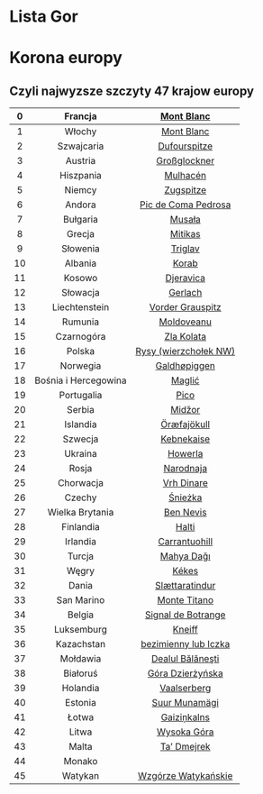 
Lista Gor
=========

# Korona europy

## Czyli najwyzsze szczyty 47 krajow europy

|0|Francja|[Mont Blanc](https://pancake5000.github.io/listagor/site0.md)|
| :---: | :---: | :---: |
|1|Włochy|[Mont Blanc](https://pancake5000.github.io/listagor/site1.md)|
|2|Szwajcaria|[Dufourspitze](https://pancake5000.github.io/listagor/site2.md)|
|3|Austria|[Großglockner](https://pancake5000.github.io/listagor/site3.md)|
|4|Hiszpania|[Mulhacén](https://pancake5000.github.io/listagor/site4.md)|
|5|Niemcy|[Zugspitze](https://pancake5000.github.io/listagor/site5.md)|
|6|Andora|[Pic de Coma Pedrosa](https://pancake5000.github.io/listagor/site6.md)|
|7|Bułgaria|[Musała](https://pancake5000.github.io/listagor/site7.md)|
|8|Grecja|[Mitikas](https://pancake5000.github.io/listagor/site8.md)|
|9|Słowenia|[Triglav](https://pancake5000.github.io/listagor/site9.md)|
|10|Albania|[Korab](https://pancake5000.github.io/listagor/site10.md)|
|11|Kosowo|[Djeravica](https://pancake5000.github.io/listagor/site11.md)|
|12|Słowacja|[Gerlach](https://pancake5000.github.io/listagor/site12.md)|
|13|Liechtenstein|[Vorder Grauspitz](https://pancake5000.github.io/listagor/site13.md)|
|14|Rumunia|[Moldoveanu](https://pancake5000.github.io/listagor/site14.md)|
|15|Czarnogóra|[Zla Kolata](https://pancake5000.github.io/listagor/site15.md)|
|16|Polska|[Rysy (wierzchołek NW)](https://pancake5000.github.io/listagor/site16.md)|
|17|Norwegia|[Galdhøpiggen](https://pancake5000.github.io/listagor/site17.md)|
|18|Bośnia i Hercegowina|[Maglić](https://pancake5000.github.io/listagor/site18.md)|
|19|Portugalia|[Pico](https://pancake5000.github.io/listagor/site19.md)|
|20|Serbia|[Midžor](https://pancake5000.github.io/listagor/site20.md)|
|21|Islandia|[Öræfajökull](https://pancake5000.github.io/listagor/site21.md)|
|22|Szwecja|[Kebnekaise](https://pancake5000.github.io/listagor/site22.md)|
|23|Ukraina|[Howerla](https://pancake5000.github.io/listagor/site23.md)|
|24|Rosja|[Narodnaja](https://pancake5000.github.io/listagor/site24.md)|
|25|Chorwacja|[Vrh Dinare](https://pancake5000.github.io/listagor/site25.md)|
|26|Czechy|[Śnieżka](https://pancake5000.github.io/listagor/site26.md)|
|27|Wielka Brytania|[Ben Nevis](https://pancake5000.github.io/listagor/site27.md)|
|28|Finlandia|[Halti](https://pancake5000.github.io/listagor/site28.md)|
|29|Irlandia|[Carrantuohill](https://pancake5000.github.io/listagor/site29.md)|
|30|Turcja|[Mahya Dağı](https://pancake5000.github.io/listagor/site30.md)|
|31|Węgry|[Kékes](https://pancake5000.github.io/listagor/site31.md)|
|32|Dania|[Slættaratindur](https://pancake5000.github.io/listagor/site32.md)|
|33|San Marino|[Monte Titano](https://pancake5000.github.io/listagor/site33.md)|
|34|Belgia|[Signal de Botrange](https://pancake5000.github.io/listagor/site34.md)|
|35|Luksemburg|[Kneiff](https://pancake5000.github.io/listagor/site35.md)|
|36|Kazachstan|[bezimienny lub Iczka](https://pancake5000.github.io/listagor/site36.md)|
|37|Mołdawia|[Dealul Bălăneşti](https://pancake5000.github.io/listagor/site37.md)|
|38|Białoruś|[Góra Dzierżyńska](https://pancake5000.github.io/listagor/site38.md)|
|39|Holandia|[Vaalserberg](https://pancake5000.github.io/listagor/site39.md)|
|40|Estonia|[Suur Munamägi](https://pancake5000.github.io/listagor/site40.md)|
|41|Łotwa|[Gaiziņkalns](https://pancake5000.github.io/listagor/site41.md)|
|42|Litwa|[Wysoka Góra](https://pancake5000.github.io/listagor/site42.md)|
|43|Malta|[Ta’ Dmejrek](https://pancake5000.github.io/listagor/site43.md)|
|44|Monako|[](https://pancake5000.github.io/listagor/site44.md)|
|45|Watykan|[Wzgórze Watykańskie](https://pancake5000.github.io/listagor/site45.md)|
